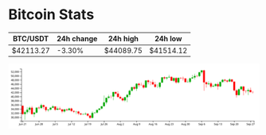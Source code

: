 # Bitcoin Stats

BTC/USDT|24h change|24h high|24h low|
|---|---|---|---|
|$42113.27|-3.30%|$44089.75|$41514.12|

<img src="./chart.svg">
